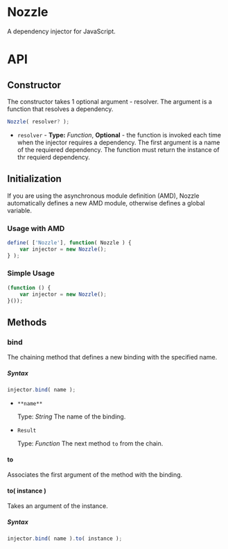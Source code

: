 # Nozzle

A dependency injector for JavaScript.

# API

## Constructor

The constructor takes 1 optional argument - resolver. The argument is a function that resolves a dependency.

``` js
Nozzle( resolver? );
```

+ `resolver` - **Type:** _Function_, **Optional** - the function is invoked each time when the injector requires a dependency. The first argument is a name of the requiered dependency. The function must return the instance of thr requierd dependency.

## Initialization

If you are using the asynchronous module definition (AMD), Nozzle automatically defines a new AMD module, otherwise defines a global variable.

### Usage with AMD

``` js
define( ['Nozzle'], function( Nozzle ) {
	var injector = new Nozzle();
} );
```

### Simple Usage

``` js
(function () {
	var injector = new Nozzle();
}());
```

## Methods

### bind

The chaining method that defines a new binding with the specified name.

##### Syntax

```js
injector.bind( name );
```

+ `**name**`

	Type: _String_
	The name of the binding.

+ `Result`

	Type: _Function_
	The next method `to` from the chain.

#### to

Associates the first argument of the method with the binding.

#### to( instance )

Takes an argument of the instance.

##### Syntax

```js
injector.bind( name ).to( instance );
```
